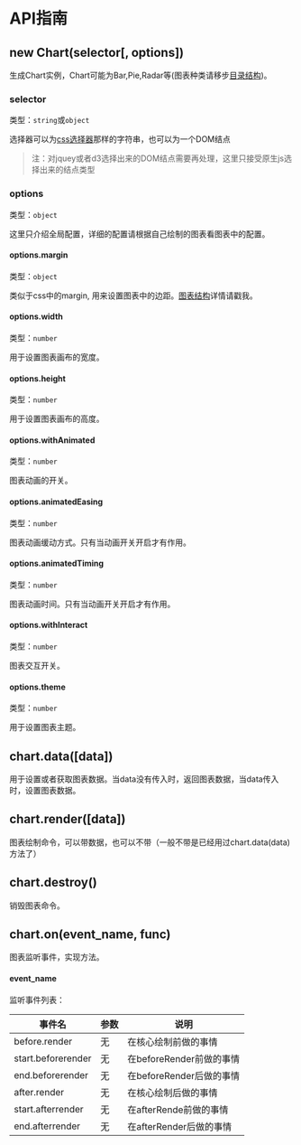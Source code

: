# API指南

## new Chart(selector[, options])

生成Chart实例，Chart可能为Bar,Pie,Radar等(图表种类请移步[目录结构](../plugin/construct.md))。

### selector
类型：`string`或`object`

选择器可以为[css选择器](https://developer.mozilla.org/en-US/docs/Web/Guide/CSS/Getting_started/Selectors)那样的字符串，也可以为一个DOM结点

> 注：对jquey或者d3选择出来的DOM结点需要再处理，这里只接受原生js选择出来的结点类型 

### options
类型：`object`

这里只介绍全局配置，详细的配置请根据自己绘制的图表看图表中的配置。

#### options.margin
类型：`object`

类似于css中的margin, 用来设置图表中的边距。[图表结构]()详情请戳我。

#### options.width
类型：`number`

用于设置图表画布的宽度。

#### options.height
类型：`number`

用于设置图表画布的高度。

#### options.withAnimated
类型：`number`

图表动画的开关。

#### options.animatedEasing
类型：`number`

图表动画缓动方式。只有当动画开关开启才有作用。

#### options.animatedTiming
类型：`number`

图表动画时间。只有当动画开关开启才有作用。

#### options.withInteract
类型：`number`

图表交互开关。

#### options.theme
类型：`number`

用于设置图表主题。

## chart.data([data])

用于设置或者获取图表数据。当data没有传入时，返回图表数据，当data传入时，设置图表数据。

## chart.render([data])

图表绘制命令，可以带数据，也可以不带（一般不带是已经用过chart.data(data)方法了）


## chart.destroy()
销毁图表命令。

## chart.on(event_name, func)
图表监听事件，实现方法。

#### event_name
监听事件列表：

| 事件名 | 参数 | 说明 |
| -- | -- | -- |
| before.render | 无 | 在核心绘制前做的事情 |
| start.beforerender | 无 | 在beforeRender前做的事情 |
| end.beforerender | 无 | 在beforeRender后做的事情 |
| after.render | 无 | 在核心绘制后做的事情 |
| start.afterrender | 无 | 在afterRende前做的事情 |
| end.afterrender | 无 | 在afterRender后做的事情 |

